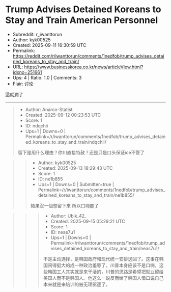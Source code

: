 # Trump Advises Detained Koreans to Stay and Train American Personnel

- Subreddit: r_iwanttorun
- Author: kyk00525
- Created: 2025-09-11 16:30:59 UTC
- Permalink: https://reddit.com/r/iwanttorun/comments/1nedfob/trump_advises_detained_koreans_to_stay_and_train/
- URL: https://www.businesskorea.co.kr/news/articleView.html?idxno=251661
- Ups: 4 | Ratio: 1.0 | Comments: 3
- Flair: 讨论


這就潤了


---

> - Author: Anarco-Statist
> - Created: 2025-09-12 00:23:53 UTC
> - Score: 1
> - ID: ndqchii
> - Ups=1 | Downs=0 | Permalink=/r/iwanttorun/comments/1nedfob/trump_advises_detained_koreans_to_stay_and_train/ndqchii/
>
> 留下是用什么理由？你川直接特赦？还是只是口头保证ice不管了

>> - Author: kyk00525
>> - Created: 2025-09-13 18:29:43 UTC
>> - Score: 1
>> - ID: ne1b855
>> - Ups=1 | Downs=0 | Submitter=true | Permalink=/r/iwanttorun/comments/1nedfob/trump_advises_detained_koreans_to_stay_and_train/ne1b855/
>>
>> 結果沒一個想留下來 所以口嗨罷了

>>> - Author: Ubik_42_
>>> - Created: 2025-09-15 05:29:21 UTC
>>> - Score: 1
>>> - ID: neas7u1
>>> - Ups=1 | Downs=0 | Permalink=/r/iwanttorun/comments/1nedfob/trump_advises_detained_koreans_to_stay_and_train/neas7u1/
>>>
>>> 不是主动选择，是韩国政府和现代统一安排送回了。这事在韩国闹得挺大的成一种政治羞辱了。川普本身应该不是口嗨，这些韩国工人其实就是来干活的，川普的思路是希望把就业留给美国人而不是韩国人。他这么一说反而给了韩国人借口说自己本来就是来培训的被无理驱逐了。
